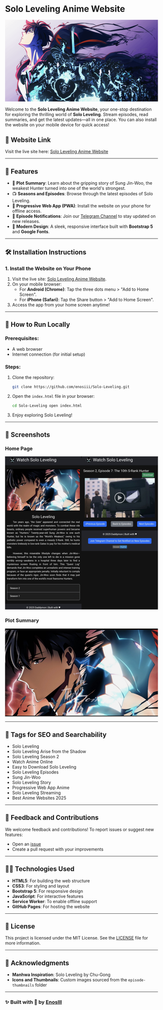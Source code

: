 # Solo Leveling Anime Website

![Solo Leveling Cover](episode-thumbnails/cover1.png)

Welcome to the **Solo Leveling Anime Website**, your one-stop destination for exploring the thrilling world of **Solo Leveling**. Stream episodes, read summaries, and get the latest updates—all in one place. You can also install the website on your mobile device for quick access!

## 🌟 Website Link

Visit the live site here: [Solo Leveling Anime Website](https://enosiii.github.io/Solo-Leveling/)

---

## 📜 Features

- 📖 **Plot Summary**: Learn about the gripping story of Sung Jin-Woo, the weakest Hunter turned into one of the world's strongest.
- 📺 **Seasons and Episodes**: Browse through the latest episodes of Solo Leveling.
- 📱 **Progressive Web App (PWA)**: Install the website on your phone for offline access.
- 🔔 **Episode Notifications**: Join our [Telegram Channel](https://t.me/SoloLevelingStream) to stay updated on new releases.
- 🎨 **Modern Design**: A sleek, responsive interface built with **Bootstrap 5** and **Google Fonts**.

---

## 🛠️ Installation Instructions

### 1. Install the Website on Your Phone
1. Visit the live site: [Solo Leveling Anime Website](https://enosiii.github.io/Solo-Leveling/).
2. On your mobile browser:
   - For **Android (Chrome)**: Tap the three dots menu > "Add to Home Screen".
   - For **iPhone (Safari)**: Tap the Share button > "Add to Home Screen".
3. Access the app from your home screen anytime!

---

## 💾 How to Run Locally

### Prerequisites:
- A web browser
- Internet connection (for initial setup)

### Steps:
1. Clone the repository:
   ```bash
   git clone https://github.com/enosiii/Solo-Leveling.git
   ```
2. Open the `index.html` file in your browser:
   ```bash
   cd Solo-Leveling open index.html
   ```
4. Enjoy exploring Solo Leveling!

---

## 📸 Screenshots

### Home Page
![Solo Leveling Homepage](episode-thumbnails/screen-sl.png)

### Plot Summary
![Plot Summary](episode-thumbnails/cover.jpg)

---

## 🔖 Tags for SEO and Searchability
- Solo Leveling
- Solo Leveling Arise from the Shadow
- Solo Leveling Season 2
- Watch Anime Online
- Easy to Download Solo Leveling
- Solo Leveling Episodes
- Sung Jin-Woo
- Solo Leveling Story
- Progressive Web App Anime
- Solo Leveling Streaming
- Best Anime Websites 2025

---

## 💬 Feedback and Contributions
We welcome feedback and contributions! To report issues or suggest new features:
- Open an [issue](https://github.com/enosiii/Solo-Leveling/issues)
- Create a pull request with your improvements

---

## 👩‍💻 Technologies Used
- **HTML5**: For building the web structure
- **CSS3**: For styling and layout
- **Bootstrap 5**: For responsive design
- **JavaScript**: For interactive features
- **Service Worker**: To enable offline support
- **GitHub Pages**: For hosting the website

---

## 📜 License
This project is licensed under the MIT License. See the [LICENSE](LICENSE) file for more information.

---

## 📣 Acknowledgments
- **Manhwa Inspiration**: Solo Leveling by Chu-Gong
- **Icons and Thumbnails**: Custom images sourced from the `episode-thumbnails` folder

---

### ✨ Built with 💖 by [EnosIII](https://github.com/enosiii)

